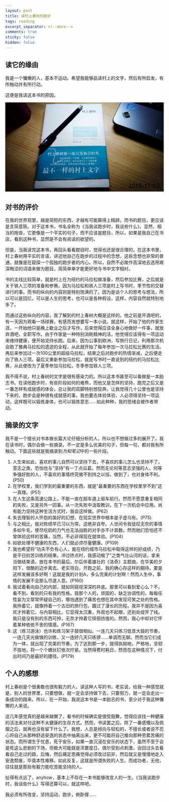 ```yaml
---
layout: post
title: 读村上春树的跑步
tags: reading
excerpt_separator: <!--more-->
comments: true
sticky: false
hidden: false
---
```


## 读它的缘由
我是一个慵懒的人，基本不运动。希望我能够品读村上的文字，然后有所启发，有所触动并有所行动。      

这便是我读这本书的原因。<!--more-->

![当我谈跑步时我谈些什么](/assets/images/2015-11-03/0.jpg)

## 对书的评价
在我的世界观里，越是简短的东西，才越有可能算得上精辟。而书的题目，更应该是言简意赅。对于这本书，书名全称为《当我谈跑步时，我谈些什么》，显然，相当的拖沓，它更像是一个平实的句子，而不应该是题目，所以，如果是我自己在书店，看到这种书，显然是不会有阅读的欲望的。      

但是，当我读完这本书，再回头看看题目时，觉得也还是很合理的。在这本书里，村上春树用平实的言语，讲述他自己在跑步的过程中的念想，这些念想也非常的普通，就像是在窥探一个孤独的跑步者的内心。所以，自然不必故作高深地去选用艰深晦涩的词语来做为题目，简简单单才能更好地与书中文字相衬。       

书的主线比较简单，就是村上在为纽约的马拉松做准备，然后参加比赛，之后就是关于铁人三项的准备和参赛。因为马拉松和铁人三项是村上写书时，季节性的交替进行的事。而书的纵向的内容则是特别饱满的了。因为是谈个人的思考与想法，所以可以是回忆，可以是人生的思考，也可以是各种假设，这样，内容自然就特别地多了。       

而通过这些纵向的内容，我了解到的村上春树大概是这样的。他之前是开酒吧的，有一天因为观看一场球赛，有感而发想要写一本小说。就这样，开始了他的作家生涯。一开始他只是晚上歇业之后才写作，后来觉得应该全身心地做好一件事，就放弃酒吧，全职写作。由于作家是一种特别消耗精神的活，他觉得应该得有一项运动来维持健康，便开始坚持长跑。后来，因为公事到欧洲，写旅行日记，利用那次机会跑了雅典马拉松的遗迹的全程，从此就开始了每年参加一次马拉松比赛的生活。再后来参加过一次100公里的超级马拉松，结束之后对跑步的热情渐减，之后便走向了铁人三项。最后又重新参加马拉松，就是写书时一直说到的纽约的马拉松比赛，从此便改为了夏季参加马拉松，冬季参加铁人三项。      

我不得不说，村上春树的文字是很有感染力的。所以这本书甚至可以看做是一本励志书。在读他跑步时，有些阶段如何的难熬，而他又是怎样的坚持，跑完之后又是一番怎样有成就感的体会，总让我的双脚特别想狂奔。让我觉得几十公里也是坚持下来的，跑步会是种很有成就感的事，我也要去体验体验，人必须得坚持一项运动，这样既可以锻炼身体，也可以锻炼意志……如此种种，我的思绪会被作者带动。      



## 摘录的文字
我不是一个擅长对书本做长篇大论仔细分析的人，所以也不想做过多的展开了。我在读书时，偶尔会做一些摘录，不一定是多么优美的句子，但每一句，都对我有所触动。下面这些就是我摘录到*为知笔记*中的一些片段。    


1. 人生来如此，喜欢的事儿自然可以坚持下去，不喜欢的事儿怎么也坚持不了。意志之类，恐怕也与"坚持"有一丁点瓜葛。然而无论何等意志坚强的人，何等争强好胜的人，不喜欢的事情终究做不到持之以恒，做到了，也对身体不利。(P50)
2. 在学校里，我们学到的最重要的东西，就是"最重要的东西在学校里学不到"这一真理。(P51)
3. 在人生这条高速公路上，不能一直在超车道上驱车前行。然而不愿意重复相同的失败，又是另外一回事。从一次失败中汲取教训，在下一次机会中应用。尚有能力坚持这种生活方式时，我会这样做。(P62)
4. 失去理智的人怀抱的美好的幻想，在现实世界中根本是子虚乌有。(P75)
5. 与之相比，我对败绩早已习以为常。这绝非自夸。人世间令我徒叹无奈的事情多如牛毛，使尽吃奶的力气也无法战胜的对手亦不计其数。然而她们恐怕还不曾体验这样的苦痛，当然，不必非得现在就体验。(P104)
6. 如欲处理不健康的东西，人们就必须尽量健康。(P109)
7. 我也希望将“功夫不负有心人，能在纽约城市马拉松中取得这样的好成绩，乃是平日刻苦训练的结果。冲过终点时，我感动极了”之类气壮山河的话，拿来当做结束语，放在本书的最后。尔后伴着雄壮的《洛奇》主题曲，在华美的夕阳下，很酷的迈步离去。老实坦白，开跑之前，我的确心存这样的期待。要是这样发展该多好啊！这就是我的计划A，多么完美的计划啊！然而人生中，事情的发展不会那么尽遂人意。(P160)
8. 我试着看向自己的内部，就如同窥视深深的井底。那里可以看到爱心么？不，看不到。看到的只有我的性格。我那个人的，顽固的，缺乏协调性的，每每任性妄为又常常怀疑自己的，哪怕遇到了痛苦也想在其中发现可笑之处的性格。我拎着它，就像拎着一个古旧的旅行包，踱过了漫长的历程。我并不是因为喜欢才拎着它。与内容相比，它显得太沉重，外观也不起眼，还到处绽开了线。我只是没有别的东西可拎，无奈才拎着它徘徊彷徨的。然而，我心中却对它怀着某种依依不舍的情感。(P167)
9. 这（练习游泳）也许和练习架子鼓很相似。一连几天只练习低音大鼓的节奏，一连几天光做䥽的训练，又一连好几天只练锣……单调而无聊。然而当它们成为一体，就出现了完美的节奏。为了达到那一步，就得执拗地，严格地，坚韧不拔地，将一个个螺丝钉依次拧紧。当然得费时耗日，然而在这种情况下，付出时间乃是最好的捷径。(P179)


## 个人的感想
村上春树是个很勇敢也很有毅力的人，读这种人写的书，老实说，给我一种感觉就是，别人的世界里，只要想做，就一定会坚持做下去，只要努力，就一定会走出一条成功的路来。所以，在一开始，我说这本书是一本励志的书，至少对于我这种慵懒的人来说。        

这几年感觉真的是越来越懒了，看书的时候确实是很受鼓舞，觉得应该找一种健康的活法来对付这种不太健康的生存方式。然而，书读罢之后，除了一番感慨以及佩服之后，就再也没有留下什么了。我想，人总是倾向与轻松的，不擅长或者说不忍心将自己从那种舒适安逸的状态中抽离出来，更不可能将自己推向那种劳累苦痛的状态。而所谓生于忧患，死于安乐，如果一直沉浸在安乐的状态下，虽然不至于会是死这么悲剧的下场，但极大可能就是浑噩度日。偶尔受到点刺激，会回过头去看看自己走过的路，后悔，然后痛定思痛觉得必须改过前非，然后就又是慢慢地走入安逸颓废，毕竟本性难移。如此反复，这就是所谓失败的人生。而成功者，无他，往往就是那些有毅力能吃苦能坚持的人。       

扯得有点远了，anyhow，基本上不存在一本书能够改变人的一生。《当我谈跑步时，我谈些什么》写得还算可以，就这样吧。      

我必须有所改变，坚持运动，跑步，俯卧撑……